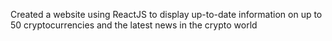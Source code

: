 Created a website using ReactJS to display up-to-date information on up to 50 cryptocurrencies and the latest news
in the crypto world

